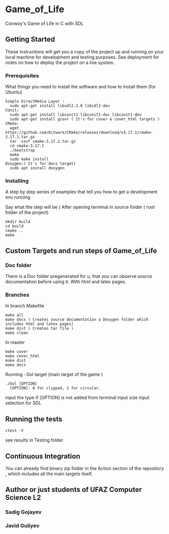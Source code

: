 # Game_of_Life

Conwoy's Game of Life in C with SDL

## Getting Started

These instructions will get you a copy of the project up and running on your local machine for development and testing purposes. See deployment for notes on how to deploy the project on a live system.

### Prerequisites

What things you need to install the software and how to install them (for Ubuntu)

```
Simple DirectMedia Layer : 
  sudo apt-get install libsdl2-2.0 libsdl2-dev
CUnit: 
  sudo apt-get install libcunit1 libcunit1-doc libcunit1-dev
  sudo apt-get install gcovr ( It's for cover & cover_html targets )
CMake: 
  wget https://github.com/Kitware/CMake/releases/download/v3.17.1/cmake-3.17.1.tar.gz
  tar -zxvf cmake-3.17.1.tar.gz
  cd cmake-3.17.1
  ./bootstrap
  make
  sudo make install
Doxygen:( It's for docs target)  
  sudo apt install doxygen
```
### Installing

A step by step series of examples that tell you how to get a development env running

Say what the step will be ( After opening terminal in source folder ( root folder of the project)

```
mkdir build
cd build
cmake ..
make
```
## Custom Targets and run steps of Game_of_Life
### Doc folder
There is a Doc folder pregenerated for u, that you can observe source documentation before using it.
With html and latex pages.
### Branches
In branch Makefile 
```
make all 
make docs ( Creates source documentation a Doxygen folder which includes html and latex pages)
make dist ( Creates tar file )
make clean 
```
In master
```
make cover
make cover_html
make dist
make docs
```
Running : Gol target (main target of the game )
```
./Gol [OPTION]
  [OPTION]: 0 for clipped, 1 for circular.
```
input the type if [OPTION] is not added from terminal
input size
input selection for SDL 

## Running the tests

```
ctest -V
```
see results in Testing folder

## Continuous Integration

You can already find binary zip folder in the Action section of the repository , which includes all the main targets itself.

## Author or just students of UFAZ Computer Science L2
### Sadig Gojayev
### Javid Guliyev
